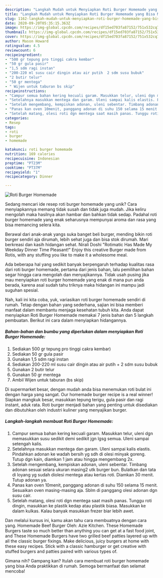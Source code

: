 ```yaml
---
description: "Langkah Mudah untuk Menyiapkan Roti Burger Homemade yang Bisa Manjain Lidah"
title: "Langkah Mudah untuk Menyiapkan Roti Burger Homemade yang Bisa Manjain Lidah"
slug: 1162-langkah-mudah-untuk-menyiapkan-roti-burger-homemade-yang-bisa-manjain-lidah
date: 2020-09-20T05:35:15.363Z
image: https://img-global.cpcdn.com/recipes/df15ed703fa87152/751x532cq70/roti-burger-homemade-foto-resep-utama.jpg
thumbnail: https://img-global.cpcdn.com/recipes/df15ed703fa87152/751x532cq70/roti-burger-homemade-foto-resep-utama.jpg
cover: https://img-global.cpcdn.com/recipes/df15ed703fa87152/751x532cq70/roti-burger-homemade-foto-resep-utama.jpg
author: Mason Howard
ratingvalue: 4.5
reviewcount: 6
recipeingredient:
- "500 gr tepung pro tinggi cakra kembar"
- "50 gr gula pasir"
- "1,5 sdm ragi instan"
- "200-220 ml susu cair dingin atau air putih  2 sdm susu bubuk"
- "2 butir telur"
- "50 gr mentega"
- " Wijen untuk taburan bs skip"
recipeinstructions:
- "Campur semua bahan kering kecuali garam. Masukkan telur, uleni dgn memasukkan susu sedikit demi sedikit jgn lgsg semua. Uleni sampai setengah kalis."
- "Setelahnya masukkan mentega dan garam. Uleni sampai kalis elastis. Pindahkan adonan ke wadah bersih yg sdh di olesi minyak goreng. Tutup dgn kain, diamkan 1 jam atau hingga mengembang 2x."
- "Setelah mengembang, kempiskan adonan, uleni sebentar. Timbang adonan sesuai selara ukuran masing2 utk burger bun. Bulatkan dan tata di loyang yg sudah diolesi mentega atau kertas roti. Diamkan 30 menit. Tutup adonan ya."
- "Panas kan oven 10menit, panggang adonan di suhu 150 selama 15 menit. Sesuaikan oven masing-masing aja. Sblm di panggang olesi adonan dgn susu cair."
- "Setelah matang, olesi roti dgn mentega saat masih panas. Tunggu roti dingin, masukkan ke plastik kedap atau plastik biasa. Masukkan ke dalam kulkas. Kalau banyak masukkan frezer biar lebih awet."
categories:
- Resep
tags:
- roti
- burger
- homemade

katakunci: roti burger homemade 
nutrition: 169 calories
recipecuisine: Indonesian
preptime: "PT23M"
cooktime: "PT37M"
recipeyield: "1"
recipecategory: Dinner

---
```



![Roti Burger Homemade](https://img-global.cpcdn.com/recipes/df15ed703fa87152/751x532cq70/roti-burger-homemade-foto-resep-utama.jpg)

Sedang mencari ide resep roti burger homemade yang unik? Cara menyiapkannya memang tidak susah dan tidak juga mudah. Jika keliru mengolah maka hasilnya akan hambar dan bahkan tidak sedap. Padahal roti burger homemade yang enak seharusnya mempunyai aroma dan rasa yang bisa memancing selera kita.

Berawal dari anak-anak yangs suka banget beli burger, mending bikin roti burger sendiri aja dirumah, lebih sehat juga dan bisa stok dirumah. Mari berkreasi dan kasih hidangan sehat. Nirali Doshi &#34;Rotimatic Has Made My Weekday Dinner Time Pleasant!&#34; Enjoy this creative Burger made from Rotis, with any stuffing you like to make it a wholesome meal.

Ada beberapa hal yang sedikit banyak berpengaruh terhadap kualitas rasa dari roti burger homemade, pertama dari jenis bahan, lalu pemilihan bahan segar hingga cara mengolah dan menyajikannya. Tidak usah pusing jika mau menyiapkan roti burger homemade yang enak di mana pun anda berada, karena asal sudah tahu triknya maka hidangan ini mampu jadi suguhan spesial.


Nah, kali ini kita coba, yuk, variasikan roti burger homemade sendiri di rumah. Tetap dengan bahan yang sederhana, sajian ini bisa memberi manfaat dalam membantu menjaga kesehatan tubuh kita. Anda dapat menyiapkan Roti Burger Homemade memakai 7 jenis bahan dan 5 langkah pembuatan. Berikut ini cara dalam menyiapkan hidangannya.

<!--inarticleads1-->

##### Bahan-bahan dan bumbu yang diperlukan dalam menyiapkan Roti Burger Homemade:

1. Sediakan 500 gr tepung pro tinggi cakra kembar)
1. Sediakan 50 gr gula pasir
1. Gunakan 1,5 sdm ragi instan
1. Sediakan 200-220 ml susu cair dingin atau air putih + 2 sdm susu bubuk
1. Gunakan 2 butir telur
1. Gunakan 50 gr mentega
1. Ambil  Wijen untuk taburan (bs skip)


Di supermarket besar, dengan mudah anda bisa menemukan roti bulat ini dengan harga yang sangat. Our homemade burger recipe is a real winner! Siapkan mangkuk besar, masukkan tepung terigu, gula pasir dan ragi instant, aduk rata. Roti burger menjadi bahan yang penting untuk disediakan dan dibutuhkan oleh industri kuliner yang menyajikan burger. 

<!--inarticleads2-->

##### Langkah-langkah membuat Roti Burger Homemade:

1. Campur semua bahan kering kecuali garam. Masukkan telur, uleni dgn memasukkan susu sedikit demi sedikit jgn lgsg semua. Uleni sampai setengah kalis.
1. Setelahnya masukkan mentega dan garam. Uleni sampai kalis elastis. Pindahkan adonan ke wadah bersih yg sdh di olesi minyak goreng. Tutup dgn kain, diamkan 1 jam atau hingga mengembang 2x.
1. Setelah mengembang, kempiskan adonan, uleni sebentar. Timbang adonan sesuai selara ukuran masing2 utk burger bun. Bulatkan dan tata di loyang yg sudah diolesi mentega atau kertas roti. Diamkan 30 menit. Tutup adonan ya.
1. Panas kan oven 10menit, panggang adonan di suhu 150 selama 15 menit. Sesuaikan oven masing-masing aja. Sblm di panggang olesi adonan dgn susu cair.
1. Setelah matang, olesi roti dgn mentega saat masih panas. Tunggu roti dingin, masukkan ke plastik kedap atau plastik biasa. Masukkan ke dalam kulkas. Kalau banyak masukkan frezer biar lebih awet.


Dan melalui kursus ini, kamu akan tahu cara membuatnya dengan cara yang. Homemade Beef Burger Oleh: Azie Kitchen. These Homemade Burgers taste so much better than anything you can get at a fast food joint, and These Homemade Burgers have two grilled beef patties layered up with all the classic burger fixings. Make delicious, juicy burgers at home with these easy recipes. Stick with a classic hamburger or get creative with stuffed burgers and patties paired with various types of. 

Gimana nih? Gampang kan? Itulah cara membuat roti burger homemade yang bisa Anda praktikkan di rumah. Semoga bermanfaat dan selamat mencoba!

